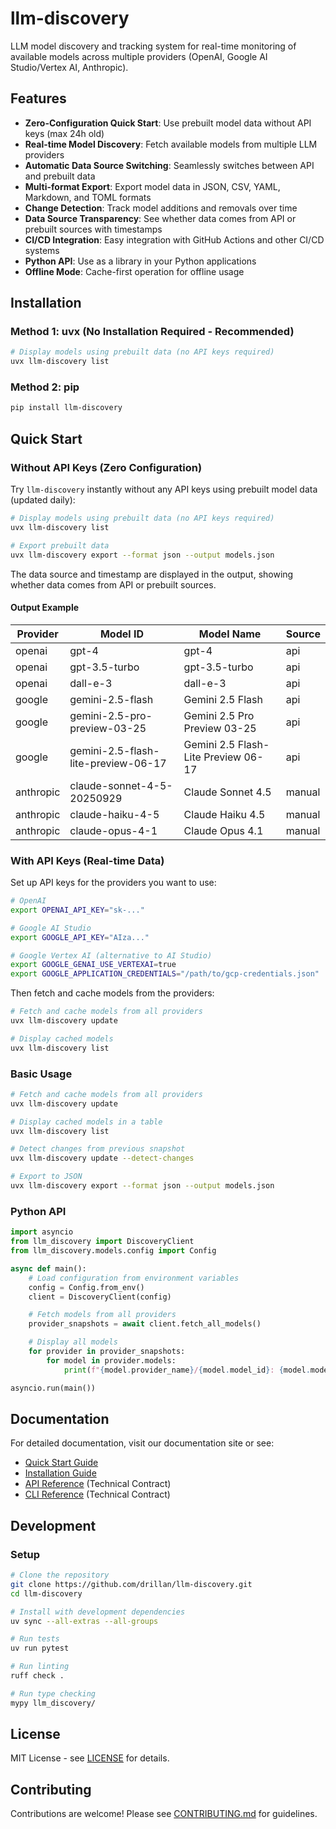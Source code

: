 # llm-discovery

LLM model discovery and tracking system for real-time monitoring of available models across multiple providers (OpenAI, Google AI Studio/Vertex AI, Anthropic).

## Features

- **Zero-Configuration Quick Start**: Use prebuilt model data without API keys (max 24h old)
- **Real-time Model Discovery**: Fetch available models from multiple LLM providers
- **Automatic Data Source Switching**: Seamlessly switches between API and prebuilt data
- **Multi-format Export**: Export model data in JSON, CSV, YAML, Markdown, and TOML formats
- **Change Detection**: Track model additions and removals over time
- **Data Source Transparency**: See whether data comes from API or prebuilt sources with timestamps
- **CI/CD Integration**: Easy integration with GitHub Actions and other CI/CD systems
- **Python API**: Use as a library in your Python applications
- **Offline Mode**: Cache-first operation for offline usage

## Installation

### Method 1: uvx (No Installation Required - Recommended)

```bash
# Display models using prebuilt data (no API keys required)
uvx llm-discovery list
```

### Method 2: pip

```bash
pip install llm-discovery
```

## Quick Start

### Without API Keys (Zero Configuration)

Try `llm-discovery` instantly without any API keys using prebuilt model data (updated daily):

```bash
# Display models using prebuilt data (no API keys required)
uvx llm-discovery list

# Export prebuilt data
uvx llm-discovery export --format json --output models.json
```

The data source and timestamp are displayed in the output, showing whether data comes from API or prebuilt sources.

#### Output Example

| Provider | Model ID | Model Name | Source |
|----------|----------|------------|--------|
| openai | gpt-4 | gpt-4 | api |
| openai | gpt-3.5-turbo | gpt-3.5-turbo | api |
| openai | dall-e-3 | dall-e-3 | api |
| google | gemini-2.5-flash | Gemini 2.5 Flash | api |
| google | gemini-2.5-pro-preview-03-25 | Gemini 2.5 Pro Preview 03-25 | api |
| google | gemini-2.5-flash-lite-preview-06-17 | Gemini 2.5 Flash-Lite Preview 06-17 | api |
| anthropic | claude-sonnet-4-5-20250929 | Claude Sonnet 4.5 | manual |
| anthropic | claude-haiku-4-5 | Claude Haiku 4.5 | manual |
| anthropic | claude-opus-4-1 | Claude Opus 4.1 | manual |

### With API Keys (Real-time Data)

Set up API keys for the providers you want to use:

```bash
# OpenAI
export OPENAI_API_KEY="sk-..."

# Google AI Studio
export GOOGLE_API_KEY="AIza..."

# Google Vertex AI (alternative to AI Studio)
export GOOGLE_GENAI_USE_VERTEXAI=true
export GOOGLE_APPLICATION_CREDENTIALS="/path/to/gcp-credentials.json"
```

Then fetch and cache models from the providers:

```bash
# Fetch and cache models from all providers
uvx llm-discovery update

# Display cached models
uvx llm-discovery list
```

### Basic Usage

```bash
# Fetch and cache models from all providers
uvx llm-discovery update

# Display cached models in a table
uvx llm-discovery list

# Detect changes from previous snapshot
uvx llm-discovery update --detect-changes

# Export to JSON
uvx llm-discovery export --format json --output models.json
```

### Python API

```python
import asyncio
from llm_discovery import DiscoveryClient
from llm_discovery.models.config import Config

async def main():
    # Load configuration from environment variables
    config = Config.from_env()
    client = DiscoveryClient(config)

    # Fetch models from all providers
    provider_snapshots = await client.fetch_all_models()

    # Display all models
    for provider in provider_snapshots:
        for model in provider.models:
            print(f"{model.provider_name}/{model.model_id}: {model.model_name}")

asyncio.run(main())
```

## Documentation

For detailed documentation, visit our documentation site or see:

- [Quick Start Guide](docs/quickstart.md)
- [Installation Guide](docs/installation.md)
- [API Reference](specs/001-llm-model-discovery/contracts/python-api.md) (Technical Contract)
- [CLI Reference](specs/001-llm-model-discovery/contracts/cli-interface.md) (Technical Contract)

## Development

### Setup

```bash
# Clone the repository
git clone https://github.com/drillan/llm-discovery.git
cd llm-discovery

# Install with development dependencies
uv sync --all-extras --all-groups

# Run tests
uv run pytest

# Run linting
ruff check .

# Run type checking
mypy llm_discovery/
```

## License

MIT License - see [LICENSE](LICENSE) for details.

## Contributing

Contributions are welcome! Please see [CONTRIBUTING.md](CONTRIBUTING.md) for guidelines.
